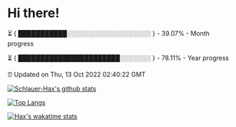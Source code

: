 # Hi there!

⏳ { ███████████░░░░░░░░░░░░░░░░░░░ } - 39.07% - Month progress

⏳ { ███████████████████████░░░░░░░ } - 78.11% - Year progress

⏰ Updated on Thu, 13 Oct 2022 02:40:22 GMT


[![Schlauer-Hax's github stats](https://github-readme-stats.vercel.app/api?username=Schlauer-Hax&show_icons=true&theme=dark&count_private=true)](https://github.com/Schlauer-Hax)


[![Top Langs](https://github-readme-stats.vercel.app/api/top-langs/?username=Schlauer-Hax&layout=compact&theme=dark)](https://github.com/Schlauer-Hax?tab=repositories)


[![Hax's wakatime stats](https://github-readme-stats.vercel.app/api/wakatime?username=Hax&theme=dark)](https://wakatime.com/@Hax)

